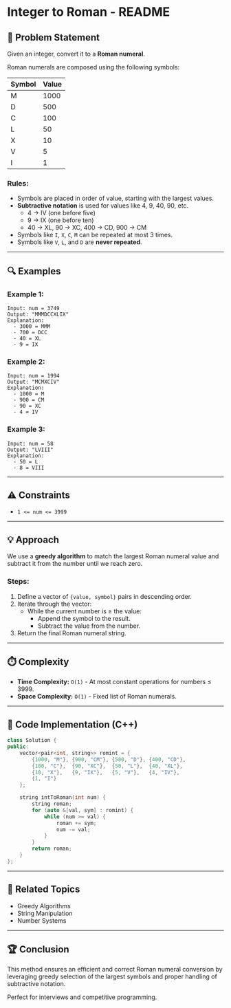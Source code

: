 # Integer to Roman - README

## 📅 Problem Statement

Given an integer, convert it to a **Roman numeral**.

Roman numerals are composed using the following symbols:

| Symbol | Value |
| ------ | ----- |
| M      | 1000  |
| D      | 500   |
| C      | 100   |
| L      | 50    |
| X      | 10    |
| V      | 5     |
| I      | 1     |

### Rules:

- Symbols are placed in order of value, starting with the largest values.
- **Subtractive notation** is used for values like 4, 9, 40, 90, etc.
  - 4 -> IV (one before five)
  - 9 -> IX (one before ten)
  - 40 -> XL, 90 -> XC, 400 -> CD, 900 -> CM
- Symbols like `I`, `X`, `C`, `M` can be repeated at most 3 times.
- Symbols like `V`, `L`, and `D` are **never repeated**.

---

## 🔍 Examples

### Example 1:

```text
Input: num = 3749
Output: "MMMDCCXLIX"
Explanation:
  - 3000 = MMM
  - 700 = DCC
  - 40 = XL
  - 9 = IX
```

### Example 2:

```text
Input: num = 1994
Output: "MCMXCIV"
Explanation:
  - 1000 = M
  - 900 = CM
  - 90 = XC
  - 4 = IV
```

### Example 3:

```text
Input: num = 58
Output: "LVIII"
Explanation:
  - 50 = L
  - 8 = VIII
```

---

## ⚠️ Constraints

- `1 <= num <= 3999`

---

## 💡 Approach

We use a **greedy algorithm** to match the largest Roman numeral value and subtract it from the number until we reach zero.

### Steps:

1. Define a vector of `{value, symbol}` pairs in descending order.
2. Iterate through the vector:
   - While the current number is ≥ the value:
     - Append the symbol to the result.
     - Subtract the value from the number.
3. Return the final Roman numeral string.

---

## ⏱️ Complexity

- **Time Complexity:** `O(1)` - At most constant operations for numbers ≤ 3999.
- **Space Complexity:** `O(1)` - Fixed list of Roman numerals.

---

## 💪 Code Implementation (C++)

```cpp
class Solution {
public:
    vector<pair<int, string>> romint = {
        {1000, "M"}, {900, "CM"}, {500, "D"}, {400, "CD"},
        {100, "C"},  {90, "XC"},  {50, "L"},  {40, "XL"},
        {10, "X"},   {9, "IX"},   {5, "V"},   {4, "IV"},
        {1, "I"}
    };

    string intToRoman(int num) {
        string roman;
        for (auto &[val, sym] : romint) {
            while (num >= val) {
                roman += sym;
                num -= val;
            }
        }
        return roman;
    }
};
```

---

## 🔄 Related Topics

- Greedy Algorithms
- String Manipulation
- Number Systems

---

## 🏆 Conclusion

This method ensures an efficient and correct Roman numeral conversion by leveraging greedy selection of the largest symbols and proper handling of subtractive notation.

Perfect for interviews and competitive programming.

